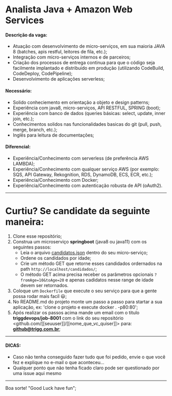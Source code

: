 # Analista Java + Amazon Web Services

#### Descrição da vaga:
- Atuação com desenvolvimento de micro-serviços, em sua maioria JAVA 8 (batches, apis restful, leitores de fila, etc.);
- Integração com micro-serviços internos e de parceiros;
- Criação dos processos de entrega continua para que o código seja facilmente implantado e distribuido em produção (utilizando CodeBuild, CodeDeploy, CodePipeline);
- Desenvolvimento de aplicações serverless;

#### Necessário:
- Solido conheciemento em orientação a objeto e design patterns;
- Experiência com java8, micro-serviços, API RESTFUL, SPRING (boot);
- Experiência com banco de dados (queries básicas: select, update, inner join, etc.);
- Conhecimentos solidos nas funcionalidades basicas do git (pull, push, merge, branch, etc.);
- Inglês para leitura de documentações;

#### Diferencial:
- Experiência/Conhecimento com serverless (de preferência AWS LAMBDA);
- Experiência/Conhecimento com qualquer serviço AWS (por exemplo: SQS, API Gateway, Rekognition, RDS, DynamoDB, ECS, ECR, etc.);
- Experiência/Conhecimento com Docker;
- Experiência/Conhecimento com autenticação robusta de API (oAuth2).

-----

# Curtiu? Se candidate da seguinte maneira:

1. Clone esse repositório;
2. Construa um microserviço **springboot** (java8 ou java11) com os seguintes passos:
   - Leia o arquivo  [candidatos.json](/candidatos.json) dentro do seu micro-serviço;
   - Ordene os candidados por idade;
   - Crie um método GET que retorne esses candidados ordernados na path `http://localhost/candidados/`;
   - O método GET acima precisa receber os parâmetros opcionais `?fromAge=10&toAge=20` e apenas cadidatos nesse range de idade devem ser retornados.
4. Coloque um `Dockerfile` que execute o seu serviço para que a gente possa rodar mais facíl :smiley:;
5. No README.md do projeto monte um passo a passo para startar a sua aplicação, ex: 'clone o projeto e execute docker . -p80:80';
6. Após realizar os passos acima mande um email com o titulo **triggdevops/job-8001** com o link do seu repositório <github.com/[[seuuser]]/[[nome_que_vc_quiser]]> para: <b>github@trigg.com.br</b>;
----

#### DICAS:
- Caso não tenha conseguido fazer tudo que foi pedido, envie o que você fez e explique no e-mail o que aconteceu... 
- Qualquer ponto que não tenha ficado claro pode ser questionado por uma issue aqui mesmo

----

Boa sorte! "Good Luck have fun";
